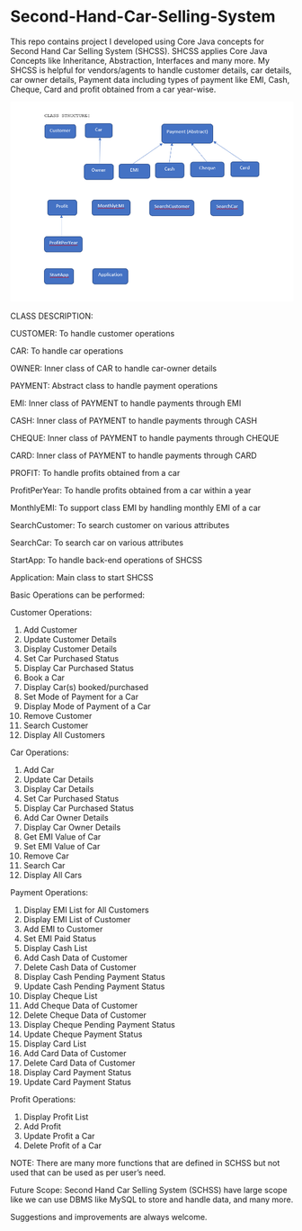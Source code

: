 # Second-Hand-Car-Selling-System
This repo contains project I developed using Core Java concepts for Second Hand Car Selling System (SHCSS). SHCSS applies Core Java Concepts like Inheritance, Abstraction, Interfaces and many more.
My SHCSS is helpful for vendors/agents to handle customer details, car details, car owner details,
Payment data including types of payment like EMI, Cash, Cheque, Card and profit obtained from a car year-wise.

![Screenshot](SCHSS_Class_Structure.png)

CLASS DESCRIPTION:

CUSTOMER: To handle customer operations

CAR: To handle car operations

OWNER: Inner class of CAR to handle car-owner details

PAYMENT: Abstract class to handle payment operations

EMI: Inner class of PAYMENT to handle payments through EMI

CASH: Inner class of PAYMENT to handle payments through CASH

CHEQUE: Inner class of PAYMENT to handle payments through CHEQUE

CARD: Inner class of PAYMENT to handle payments through CARD

PROFIT: To handle profits obtained from a car

ProfitPerYear: To handle profits obtained from a car within a year

MonthlyEMI: To support class EMI by handling monthly EMI of a car

SearchCustomer: To search customer on various attributes

SearchCar: To search car on various attributes

StartApp: To handle back-end operations of SHCSS

Application: Main class to start SHCSS




Basic Operations can be performed:

Customer Operations:
1. Add Customer
2. Update Customer Details
3. Display Customer Details
4. Set Car Purchased Status
5. Display Car Purchased Status
6. Book a Car
7. Display Car(s) booked/purchased
8. Set Mode of Payment for a Car
9. Display Mode of Payment of a Car
10. Remove Customer
11. Search Customer
12. Display All Customers

Car Operations:
1.	Add Car
2. Update Car Details
3. Display Car Details
4. Set Car Purchased Status
5. Display Car Purchased Status
6. Add Car Owner Details
7. Display Car Owner Details
8. Get EMI Value of Car
9. Set EMI Value of Car
10. Remove Car
11. Search Car
12. Display All Cars

Payment Operations:
1.	Display EMI List for All Customers
2.	Display EMI List of Customer
3. Add EMI to Customer
4. Set EMI Paid Status
5. Display Cash List
6. Add Cash Data of Customer
7. Delete Cash Data of Customer
8. Display Cash Pending Payment Status
9. Update Cash Pending Payment Status
10. Display Cheque List
11. Add Cheque Data of Customer
12. Delete Cheque Data of Customer
13. Display Cheque Pending Payment Status
14. Update Cheque Payment Status
15. Display Card List
16. Add Card Data of Customer
17. Delete Card Data of Customer
18. Display Card Payment Status
19. Update Card Payment Status

Profit Operations:
1. Display Profit List
2. Add Profit
3. Update Profit a Car
4. Delete Profit of a Car

NOTE: There are many more functions that are defined in SCHSS but not used that can be used as per user’s need.

Future Scope:
Second Hand Car Selling System (SCHSS) have large scope like we can use DBMS like MySQL to store and handle data, and many more.

Suggestions and improvements are always welcome.


